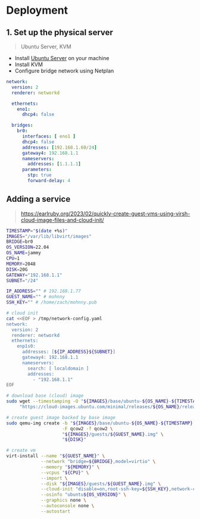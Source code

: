 # Deployment

## 1. Set up the physical server

> Ubuntu Server, KVM

- Install [Ubuntu Server][ubuntu-server] on your machine
- Install KVM
- Configure bridge network using Netplan

```yaml
network:
  version: 2
  renderer: networkd

  ethernets:
    eno1:
      dhcp4: false

  bridges:
    br0:
      interfaces: [ eno1 ]
      dhcp4: false
      addresses: [192.168.1.60/24]
      gateway4: 192.168.1.1
      nameservers:
        addresses: [1.1.1.1]
      parameters:
        stp: true
        forward-delay: 4
```

## Adding a service

> https://earlruby.org/2023/02/quickly-create-guest-vms-using-virsh-cloud-image-files-and-cloud-init/

```sh
TIMESTAMP="$(date +%s)"
IMAGES="/var/lib/libvirt/images"
BRIDGE=br0
OS_VERSION=22.04
OS_NAME=jammy
CPU=1
MEMORY=2048
DISK=20G
GATEWAY="192.168.1.1"
SUBNET="/24"

IP_ADDRESS="" # 192.168.1.77
GUEST_NAME="" # mohnny
SSH_KEY="" # /home/zach/mohnny.pub

# cloud init
cat <<EOF > /tmp/network-config.yaml
network:
  version: 2
  renderer: networkd
  ethernets:
    enp1s0:
      addresses: [${IP_ADDRESS}${SUBNET}]
      gateway4: 192.168.1.1
      nameservers:
        search: [ localdomain ]
        addresses:
          - "192.168.1.1"
EOF

# download base (cloud) image
sudo wget --timestamping -O "${IMAGES}/base/ubuntu-${OS_NAME}-${TIMESTAMP}.img" \
     "https://cloud-images.ubuntu.com/minimal/releases/${OS_NAME}/release/ubuntu-${OS_VERSION}-minimal-cloudimg-amd64.img"

# create guest image backed by base image
sudo qemu-img create -b "${IMAGES}/base/ubuntu-${OS_NAME}-${TIMESTAMP}.img" \
                     -F qcow2 -f qcow2 \
                     "${IMAGES}/guests/${GUEST_NAME}.img" \
                     "${DISK}"

# create vm
virt-install --name "${GUEST_NAME}" \
             --network "bridge=${BRIDGE},model=virtio" \
             --memory "${MEMORY}" \
             --vcpus "${CPU}" \
             --import \
             --disk "${IMAGES}/guests/${GUEST_NAME}.img" \
             --cloud-init "disable=on,root-ssh-key=${SSH_KEY},network-config=/tmp/network-config.yaml" \
             --osinfo "ubuntu${OS_VERSION}" \
             --graphics none \
             --autoconsole none \
             --autostart
```

[ubuntu-server]: https://ubuntu.com/download/server
